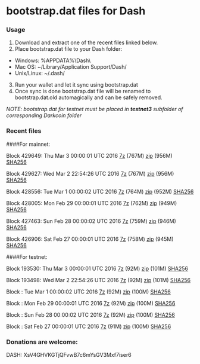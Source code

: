 # bootstrap.dat files for Dash

### Usage

1. Download and extract one of the recent files linked below.
2. Place bootstrap.dat file to your Dash folder:
 - Windows: %APPDATA%\Dash\
 - Mac OS: ~/Library/Application Support/Dash/
 - Unix/Linux: ~/.dash/
3. Run your wallet and let it sync using bootstrap.dat
4. Once sync is done bootstrap.dat file will be renamed to bootstrap.dat.old automagically and can be safely removed.

_NOTE: bootstrap.dat for testnet must be placed in **testnet3** subfolder of corresponding Darkcoin folder_

### Recent files

####For mainnet:

Block 429649: Thu Mar  3 00:00:01 UTC 2016 [7z](https://transfer.sh/a6bhc/bootstrap.dat.20160303.7z) (767M) [zip](https://transfer.sh/CvsBz/bootstrap.dat.20160303.zip) (956M) [SHA256](https://transfer.sh/bGE9G/sha256.txt)

Block 429627: Wed Mar  2 22:54:26 UTC 2016 [7z](https://transfer.sh/RZ462/bootstrap.dat.20160302.7z) (767M) [zip](https://transfer.sh/48jcN/bootstrap.dat.20160302.zip) (956M) [SHA256](https://transfer.sh/Qy7E7/sha256.txt)

Block 428556: Tue Mar  1 00:00:02 UTC 2016 [7z](https://transfer.sh/y0rE7/bootstrap.dat.20160301.7z) (764M) [zip](https://transfer.sh/TkoKL/bootstrap.dat.20160301.zip) (952M) [SHA256](https://transfer.sh/B6nth/sha256.txt)

Block 428005: Mon Feb 29 00:00:01 UTC 2016 [7z](https://transfer.sh/7jWUL/bootstrap.dat.20160229.7z) (762M) [zip](https://transfer.sh/13K2LO/bootstrap.dat.20160229.zip) (949M) [SHA256](https://transfer.sh/HH2dC/sha256.txt)

Block 427463: Sun Feb 28 00:00:02 UTC 2016 [7z](https://transfer.sh/aU0N9/bootstrap.dat.20160228.7z) (759M) [zip](https://transfer.sh/142sEN/bootstrap.dat.20160228.zip) (946M) [SHA256](https://transfer.sh/14fFnA/sha256.txt)

Block 426906: Sat Feb 27 00:00:01 UTC 2016 [7z](https://transfer.sh/hFl8w/bootstrap.dat.20160227.7z) (758M) [zip](https://transfer.sh/sNS6h/bootstrap.dat.20160227.zip) (945M) [SHA256](https://transfer.sh/LlDnE/sha256.txt)

####For testnet:

Block 193530: Thu Mar  3 00:00:01 UTC 2016 [7z](https://transfer.sh/yZLZi/bootstrap.dat.20160303.7z) (92M) [zip](https://transfer.sh/PYmsp/bootstrap.dat.20160303.zip) (101M) [SHA256](https://transfer.sh/XLrnI/sha256.txt)

Block 193498: Wed Mar  2 22:54:26 UTC 2016 [7z](https://transfer.sh/o6AAo/bootstrap.dat.20160302.7z) (92M) [zip](https://transfer.sh/KSD4X/bootstrap.dat.20160302.zip) (101M) [SHA256](https://transfer.sh/108G1B/sha256.txt)

Block : Tue Mar  1 00:00:02 UTC 2016 [7z](https://transfer.sh/z99ld/bootstrap.dat.20160301.7z) (92M) [zip](https://transfer.sh/13PjH2/bootstrap.dat.20160301.zip) (100M) [SHA256](https://transfer.sh/K4Qdt/sha256.txt)

Block : Mon Feb 29 00:00:01 UTC 2016 [7z](https://transfer.sh/jkBqz/bootstrap.dat.20160229.7z) (92M) [zip](https://transfer.sh/dMM4y/bootstrap.dat.20160229.zip) (100M) [SHA256](https://transfer.sh/rthwA/sha256.txt)

Block : Sun Feb 28 00:00:02 UTC 2016 [7z](https://transfer.sh/Hq5p4/bootstrap.dat.20160228.7z) (92M) [zip](https://transfer.sh/mamrl/bootstrap.dat.20160228.zip) (100M) [SHA256](https://transfer.sh/14W0xh/sha256.txt)

Block : Sat Feb 27 00:00:01 UTC 2016 [7z](https://transfer.sh/5nBE8/bootstrap.dat.20160227.7z) (91M) [zip](https://transfer.sh/87MdE/bootstrap.dat.20160227.zip) (100M) [SHA256](https://transfer.sh/4gB9z/sha256.txt)

### Donations are welcome:

DASH: XsV4GHVKGTjQFvwB7c6mYsGV3Mxf7iser6
